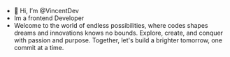 - 👋 Hi, I’m @VincentDev
- Im a frontend Developer
- Welcome to the world of endless possibilities, where codes shapes dreams and innovations knows no bounds. Explore, create, and conquer with passion and purpose. Together, let's build a brighter tomorrow, one commit at a time.

<!---
Vincent123-Profile/Vincent123-Profile is a ✨ special ✨ repository because its `README.md` (this file) appears on your GitHub profile.
You can click the Preview link to take a look at your changes.
--->
